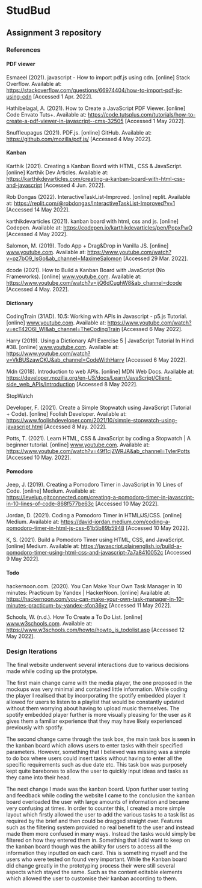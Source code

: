 # StudBud

## Assignment 3 repository

### References

#### PDF viewer

Esmaeel (2021). javascript - How to import pdf.js using cdn. [online] Stack Overflow. Available at: https://stackoverflow.com/questions/66974404/how-to-import-pdf-js-using-cdn [Accessed 1 Apr. 2022].

Hathibelagal, A. (2021). How to Create a JavaScript PDF Viewer. [online] Code Envato Tuts+. Available at: https://code.tutsplus.com/tutorials/how-to-create-a-pdf-viewer-in-javascript--cms-32505 [Accessed 1 May 2022].

Snuffleupagus (2021). PDF.js. [online] GitHub. Available at: https://github.com/mozilla/pdf.js/ [Accessed 4 May 2022].

#### Kanban

Karthik (2021). Creating a Kanban Board with HTML, CSS & JavaScript. [online] Karthik Dev Articles. Available at: https://karthikdevarticles.com/creating-a-kanban-board-with-html-css-and-javascript [Accessed 4 Jun. 2022].

Rob Dongas (2022). InteractiveTaskList-Improved. [online] replit. Available at: https://replit.com/@robdongas/InteractiveTaskList-Improved?v=1 [Accessed 14 May 2022].

karthikdevarticles (2021). kanban board with html, css and js. [online] Codepen. Available at: https://codepen.io/karthikdevarticles/pen/PopxPwO [Accessed 4 May 2022].

Salomon, M. (2019). Todo App + Drag&Drop in Vanilla JS. [online] www.youtube.com. Available at: https://www.youtube.com/watch?v=pz7bO9_lsGo&ab_channel=MaximeSalomon [Accessed 29 Mar. 2022].

dcode (2021). How to Build a Kanban Board with JavaScript (No Frameworks). [online] www.youtube.com. Available at: https://www.youtube.com/watch?v=ijQ6dCughW8&ab_channel=dcode [Accessed 4 May. 2022].

#### Dictionary

CodingTrain (31AD). 10.5: Working with APIs in Javascript - p5.js Tutorial. [online] www.youtube.com. Available at: https://www.youtube.com/watch?v=ecT42O6I_WI&ab_channel=TheCodingTrain [Accessed 6 May 2022].

Harry (2019). Using a Dictionary API Exercise 5 | JavaScript Tutorial In Hindi #38. [online] www.youtube.com. Available at: https://www.youtube.com/watch?v=VkBUSzawCKU&ab_channel=CodeWithHarry [Accessed 6 May 2022].

Mdn (2018). Introduction to web APIs. [online] MDN Web Docs. Available at: https://developer.mozilla.org/en-US/docs/Learn/JavaScript/Client-side_web_APIs/Introduction [Accessed 8 May 2022].

StopWatch

Developer, F. (2021). Create a Simple Stopwatch using JavaScript (Tutorial + Code). [online] Foolish Developer. Available at: https://www.foolishdeveloper.com/2021/10/simple-stopwatch-using-javascript.html [Accessed 8 May. 2022].

Potts, T. (2021). Learn HTML, CSS & JavaScript by coding a Stopwatch | A beginner tutorial. [online] www.youtube.com. Available at: https://www.youtube.com/watch?v=49f1cjZWRJA&ab_channel=TylerPotts [Accessed 10 May. 2022].

#### Pomodoro

Jeep, J. (2019). Creating a Pomodoro Timer in JavaScript in 10 Lines of Code. [online] Medium. Available at: https://levelup.gitconnected.com/creating-a-pomodoro-timer-in-javascript-in-10-lines-of-code-868f577be63c [Accessed 10 May 2022].

Jordan, D. (2021). Coding a Pomodoro Timer in HTML/JS/CSS. [online] Medium. Available at: https://david-jordan.medium.com/coding-a-pomodoro-timer-in-html-js-css-61b5b89b5948 [Accessed 10 May 2022].

K, S. (2021). Build a Pomodoro Timer using HTML, CSS, and JavaScript. [online] Medium. Available at: https://javascript.plainenglish.io/build-a-pomodoro-timer-using-html-css-and-javascript-7a7a8410052c [Accessed 9 May 2022].

#### Todo

hackernoon.com. (2020). You Can Make Your Own Task Manager in 10 minutes: Practicum by Yandex | HackerNoon. [online] Available at: https://hackernoon.com/you-can-make-your-own-task-manager-in-10-minutes-practicum-by-yandex-sfon36yz [Accessed 11 May 2022].

Schools, W. (n.d.). How To Create a To Do List. [online] www.w3schools.com. Available at: https://www.w3schools.com/howto/howto_js_todolist.asp [Accessed 12 May 2022].

### Design Iterations

The final website underwent several interactions due to various decisions made while coding up the prototype.

The first main change came with the media player, the one proposed in the mockups was very minimal and contained little information. While coding the player I realised that by incorporating the spotify embedded player it allowed for users to listen to a playlist that would be constantly updated without them worrying about having to upload music themselves. The spotify embedded player further is more visually pleasing for the user as it gives them a familiar experience that they may have likely experienced previously with spotify.

The second change came through the task box, the main task box is seen in the kanban board which allows users to enter tasks with their specified parameters. However, something that I believed was missing was a simple to do box where users could insert tasks without having to enter all the specific requirements such as due date etc. This task box was purposely kept quite barebones to allow the user to quickly input ideas and tasks as they came into their head.

The next change I made was the kanban board. Upon further user testing and feedback while coding the website I came to the conclusion the kanban board overloaded the user with large amounts of information and became very confusing at times. In order to counter this, I created a more simple layout which firstly allowed the user to add the various tasks to a task list as required by the brief and then could be dragged straight over. Features such as the filtering system provided no real benefit to the user and instead made them more confused in many ways. Instead the tasks would simply be filtered on how they entered them in. Something that I did want to keep on the kanban board though was the ability for users to access all the information they inputted on each card. This is something myself and the users who were tested on found very important. While the Kanban board did change greatly in the prototyping process their were still several aspects which stayed the same. Such as the content editable elements which allowed the user to customise their kanban according to them.
